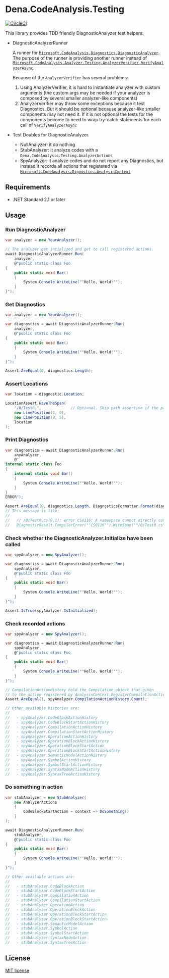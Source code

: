 Dena.CodeAnalysis.Testing
=========================
[![CircleCI](https://circleci.com/gh/DeNA/Dena.CodeAnalysis.Testing/tree/master.svg?style=svg)](https://circleci.com/gh/DeNA/Dena.CodeAnalysis.Testing/tree/master)

This library provides TDD friendly DiagnosticAnalyzer test helpers:

* DiagnosticAnalyzerRunner

    A runner for [`Microsoft.CodeAnalysis.Diagnostics.DiagnosticAnalyzer`](https://docs.microsoft.com/en-us/dotnet/api/microsoft.codeanalysis.diagnostics.diagnosticanalyzer?view=roslyn-dotnet).
    The purpose of the runner is providing another runner instead of [`Microsoft.CodeAnalysis.Analyzer.Testing.AnalyzerVerifier.VerifyAnalyzerAsync`](https://github.com/dotnet/roslyn-sdk/blob/3046d1dffafd47ced55e4b76fd865179154c87ab/src/Microsoft.CodeAnalysis.Testing/Microsoft.CodeAnalysis.Analyzer.Testing/AnalyzerVerifier%603.cs#L13-L19).

    Because of the `AnalyzerVerifier` has several problems:

    1. Using AnalyzerVerifier, it is hard to instantiate analyzer with custom arguments (the custom args may be needed if your analyzer is composed by several smaller analyzer-like components)
    2. AnalyzerVerifier may throw some exceptions because it test Diagnostics. But it should be optional because analyzer-like smaller components may not need it. If it is not optional the tests for the components become to need to wrap try-catch statements for each call of `VerifyAnalyzerAsync`

* Test Doubles for DiagnosticAnalyzer
    * NullAnalyzer: it do nothing
    * StubAnalyzer: it analyze codes with a `Dena.CodeAnalysis.Testing.AnalyzerActions`
    * SpyAnalyzer: it analyze codes and do not report any Diagnostics, but instead it records all actions that registered via [`Microsoft.CodeAnalysis.Dignostics.AnalysisContext`](https://docs.microsoft.com/en-us/dotnet/api/microsoft.codeanalysis.diagnostics.analysiscontext?view=roslyn-dotnet)


Requirements
------------

* .NET Standard 2.1 or later



Usage
-----

### Run DiagnosticAnalyzer

```c#
var analyzer = new YourAnalyzer();

// The analyzer get intialized and get to call registered actions.
await DiagnosticAnalyzerRunner.Run(
    analyzer,
    @"public static class Foo
{
    public static void Bar()
    {
        System.Console.WriteLine(""Hello, World!"");
    }
}");
```



### Get Diagnostics

```c#
var analyzer = new YourAnalyzer();

var diagnostics = await DiagnosticAnalyzerRunner.Run(
    analyzer,
    @"public static class Foo
{
    public static void Bar()
    {
        System.Console.WriteLine(""Hello, World!"");
    }
}");

Assert.AreEqual(0, diagnostics.Length);
```



### Assert Locations
```c#
var location = diagnostic.Location;

LocationAssert.HaveTheSpan(
    "/0/Test0.",             // Optional. Skip path assertion if the path not specified,  
    new LinePosition(1, 0),
    new LinePosition(8, 5),
    location
);
```



### Print Diagnostics
```c#
var diagnostics = await DiagnosticAnalyzerRunner.Run(
    anyAnalyzer,
    @"
internal static class Foo
{
    internal static void Bar()
    {
        System.Console.WriteLine(""Hello, World!"");
    }
}
ERROR");

Assert.AreEqual(0, diagnostics.Length, DiagnosticsFormatter.Format(diagnostics));
// This message is like:
//
//   // /0/Test0.cs(9,1): error CS0116: A namespace cannot directly contain members such as fields or methods
//   DiagnosticResult.CompilerError(""CS0116"").WithSpan(""/0/Test0.cs"", 9, 1, 9, 6),
```



### Check whether the DiagnosticAnalyzer.Initialize have been called

```c#
var spyAnalyzer = new SpyAnalyzer();

var diagnostics = await DiagnosticAnalyzerRunner.Run(
    spyAnalyzer,
    @"public static class Foo
{
    public static void Bar()
    {
        System.Console.WriteLine(""Hello, World!"");
    }
}");

Assert.IsTrue(spyAnalyzer.IsInitialized);
```



### Check recorded actions

```c#
var spyAnalyzer = new SpyAnalyzer();

var diagnostics = await DiagnosticAnalyzerRunner.Run(
    spyAnalyzer,
    @"public static class Foo
{
    public static void Bar()
    {
        System.Console.WriteLine(""Hello, World!"");
    }
}");

// CompilationActionHistory hold the Compilation object that given
// to the action registered by AnalysisContext.RegisterCompilationAction.
Assert.AreEqual(1, spyAnalyzer.CompilationActionHistory.Count);

// Other available histories are:
//
//   - spyAnalyzer.CodeBlockActionHistory
//   - spyAnalyzer.CodeBlockStartActionHistory
//   - spyAnalyzer.CompilationActionHistory
//   - spyAnalyzer.CompilationStartActionHistory
//   - spyAnalyzer.OperationActionHistory
//   - spyAnalyzer.OperationBlockActionHistory
//   - spyAnalyzer.OperationBlockStartAction
//   - spyAnalyzer.OperationBlockStartActionHistory
//   - spyAnalyzer.SemanticModelActionHistory
//   - spyAnalyzer.SymbolActionHistory
//   - spyAnalyzer.SymbolStartActionHistory
//   - spyAnalyzer.SyntaxNodeActionHistory
//   - spyAnalyzer.SyntaxTreeActionHistory
```



### Do something in action

```c#
var stubAnalyzer = new StubAnalyzer(
    new AnalyzerActions
    {
        CodeBlockStartAction = context => DoSomething()
    }
);

await DiagnosticAnalyzerRunner.Run(
    stubAnalyzer,
    @"public static class Foo
{
    public static void Bar()
    {
        System.Console.WriteLine(""Hello, World!"");
    }
}");

// Other available actions are:
//
//   - stubAnalyzer.CodeBlockAction
//   - stubAnalyzer.CodeBlockStartAction
//   - stubAnalyzer.CompilationAction
//   - stubAnalyzer.CompilationStartAction
//   - stubAnalyzer.OperationAction
//   - stubAnalyzer.OperationBlockAction
//   - stubAnalyzer.OperationBlockStartAction
//   - stubAnalyzer.OperationBlockStartAction
//   - stubAnalyzer.SemanticModelAction
//   - stubAnalyzer.SymbolAction
//   - stubAnalyzer.SymbolStartAction
//   - stubAnalyzer.SyntaxNodeAction
//   - stubAnalyzer.SyntaxTreeAction
```


License
-------

[MIT license](./LICENSE)
